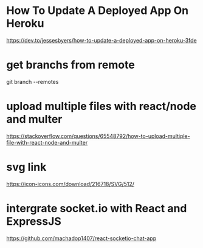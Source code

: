 # How To Update A Deployed App On Heroku

https://dev.to/jessesbyers/how-to-update-a-deployed-app-on-heroku-3fde

# get branchs from remote
git branch --remotes 

# upload multiple files with react/node and multer
https://stackoverflow.com/questions/65548792/how-to-upload-multiple-file-with-react-node-and-multer

# svg link
https://icon-icons.com/download/216718/SVG/512/

# intergrate socket.io with React and ExpressJS
https://github.com/machadop1407/react-socketio-chat-app